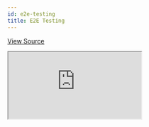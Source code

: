 ```yaml
---
id: e2e-testing
title: E2E Testing
---
```


[View Source](https://github.com/pankod/refine/tree/master/examples/e2e)

<iframe src="https://codesandbox.io/embed/refine-e2e-testing-zow3j?autoresize=1&fontsize=14&hidenavigation=1&module=%2Fcypress%2Fintegration%2Flist.spec.js&theme=dark&view=editor"
    style={{width: "100%", height:"80vh", border: "0px", borderRadius: "8px", overflow:"hidden"}}
    title="refine-e2e-testing"
    allow="accelerometer; ambient-light-sensor; camera; encrypted-media; geolocation; gyroscope; hid; microphone; midi; payment; usb; vr; xr-spatial-tracking"
    sandbox="allow-forms allow-modals allow-popups allow-presentation allow-same-origin allow-scripts"
></iframe>
